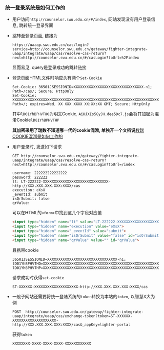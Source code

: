 ### 统一登录系统是如何工作的

- 用户访问`http://counselor.swu.edu.cn/#/index`, 网站发现没有用户登录信息, 跳转统一登录界面

- 跳转至登录页面, 链接为

  ```
  https://uaaap.swu.edu.cn/cas/login?
  service=http://counselor.swu.edu.cn/gateway/fighter-integrate-uaap/integrate/uaap/cas/resolve-cas-return?next=http://counselor.swu.edu.cn/#/casLogin?toUrl=%2Findex
  ```

  显而易见, query是登录成功的跳转链接
  
- 登录页面HTML文件时响应头有两个`Set-Cookie`

  ```
  Set-Cookie: 36501JSESSIONID=XXXXXXXXXXXXXXXXXXXXXXXXXXXXXXXX-n1; Path=/cas/; Secure; HttpOnly
  Set-Cookie: 
  XXXXXXXXXXXXXXXXXXXXXXXXXXXXXXXXXXXXXXXXXXXXXXXXXXXXXXXXXXXXXXXXXXXXXXXXXXXXXXXXXXXXXXXXXXXXXXXXXXXXX; Path=/; expires=Wed, XX XXX XXXX XX:XX:XX GMT; Secure; HttpOnly
  ```

  其中`lD01YhBPHVTHO`为明文Cookie, `AiHJXIs5GyJH.dee59c7.js`会将其加密为混淆Cookie`lD01YhBPHVTHP`
  
  **其加密采用了瑞数不知道哪一代的cookie混淆, 单独开一个文档说**[数瑞COOKIE混淆是如何工作的](./数瑞COOKIE混淆是如何工作的.md)
  
- 用户登录时, 发送如下请求

  ```http
  GET http://counselor.swu.edu.cn/gateway/fighter-integrate-uaap/integrate/uaap/cas/resolve-cas-return?next=http://counselor.swu.edu.cn/#/casLogin?toUrl=/index
  
  username: 222222222222222
  password: 222222
  lt: LT-222222-XXXXXXXXXXXXXXXXXXXXXXXXXXXXXX-http://XXX.XXX.XXX.XXX:XXXX/cas
  execution: eXsX
  _eventId: submit
  isQrSubmit: false
  qrValue: 
  ```

  可以在HTML的`<form>`中找到这几个字段对应值
  
  ```html
  <input type="hidden" name="lt" value="LT-222222-XXXXXXXXXXXXXXXXXXXXXXXXXXXXXX-http://XXX.XXX.XXX.XXX:XXXX/cas">
  <input type="hidden" name="execution" value="eXsX">
  <input type="hidden" name="_eventId" value="submit">
  <input type="hidden" name="isQrSubmit" value="false" id="isQrSubmit">
  <input type="hidden" name="qrValue" value="" id="qrValue">
  ```
  
  且携带cookie
  
  ```
  36501JSESSIONID=XXXXXXXXXXXXXXXXXXXXXXXXXXXXXXXX-n1;
  lD01YhBPHVTHO=XXXXXXXXXXXXXXXXXXXXXXXXXXXXXXXXXXXXXXXXXXXXXXXXXXXXXXXXXXXXXXXXXXXXXXXXXXXXXXXXXXXXXXX; lD01YhBPHVTHP=XXXXXXXXXXXXXXXXXXXXXXXXXXXXXXXXXXXXXXXXXXXXXXXXXXXXXXXXXXXXXXXXXXXXXXXXXXXXXXXXXXXXXXXXXXXXXXXXXXXXXXXXXXXXXXXXXXXXXXXXXXXXXXXXXXXXXXXXXXXXXXXXXXXXXXXXXXXXXXXXXXXXXXXXXXXXXXXXXXXXXXXXXXXXXXXXXXXXXXXXXXXXXXXXXXXXXXXXXXXXXXXXXXXXXXXXXXXXXXXXXXXXXXXXXXXXXXXXXXXXXXXXXXXXXXXXXXXXXXXXXXXXXXXXXXXXXXXXXXXXXXXXXXXXXXXXXXXXXXXXXXXXXXXXXXXXXXXXXXXXXXX
  ```
  
  请求成功时获得`set-cookie`
  
  ```
  ST-XXXXXX-XXXXXXXXXXXXXXXXXXXX-http://XXX.XXX.XXX.XXX:XXXX/cas
  ```
  
- 一般子网站还需要将统一登陆系统的`token`转换为本站的`token`, 以智慧X大为例

  ```
  POST  http://counselor.swu.edu.cn/gateway/fighter-integrate-uaap/integrate/uaap/cas/exchange-token?token=ST-XXXXXX-XXXXXXXXXXXXXXXXXXXX-http://XXX.XXX.XXX.XXX:XXXX/cas&_appKey=lighter-portal
  ```
  
  获得`token`
  
  ```
  XXXXXXXX-XXXX-XXXX-XXXX-XXXXXXXXXXXX
  ```
